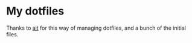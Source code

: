 # My dotfiles

Thanks to <a href="https://www.ait.place">ait</a> for this way of managing dotfiles, and a bunch of the initial files.
